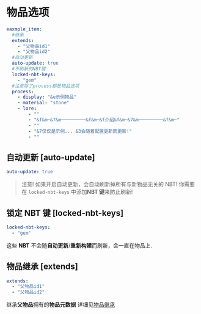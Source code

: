 # 物品选项

```yaml
eaxmple_item:
  #继承
  extends:
    - "父物品id1"
    - "父物品id2"
  #自动更新
  auto-update: true
  #不刷新的NBT键
  locked-nbt-keys:
    - "gem"
  #注意除了process都是物品选项
  process:
    - display: "&e示例物品"
    - material: "stone"
    - lore:
        - ""
        - "&f&m─&7&m─────────&f&m─&f介绍&f&m─&7&m─────────&f&m─"
        - ""
        - "&7仅仅是示例... &3会随着配置更新而更新!"
        - ""
```

## 自动更新 [auto-update]

```yaml
auto-update: true
```

> 注意! 如果开启自动更新，会自动刷新掉所有与新物品无关的 NBT!
> 你需要在 `locked-nbt-keys` 中添加**NBT 键**来防止刷新!

## 锁定 NBT 键 [locked-nbt-keys]

```yaml
locked-nbt-keys:
  - "gem"
```

这些 **NBT** 不会随**自动更新**/**重新构建**而刷新，会一直在物品上.

## 物品继承 [extends]

```yaml
extends:
  - "父物品id1"
  - "父物品id2"
```

继承**父物品**拥有的**物品元数据**
详细见[物品继承](https://blog.skillw.com/#sort=itemsystem&doc=%E6%B7%B1%E9%80%A0/Extend.md)
